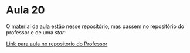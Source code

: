 # Aula 20

O material da aula estão nesse repositório, mas passem no repositório do professor e de uma *star*:

[Link para aula no repositorio do Professor](https://github.com/AhirtonLopes/School_of_AI_20)